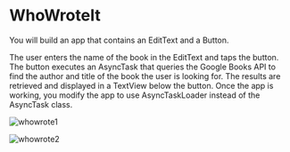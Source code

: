 # WhoWroteIt

You will build an app that contains an EditText and a Button.

The user enters the name of the book in the EditText and taps the button.
The button executes an AsyncTask that queries the Google Books API to find the author and title of the book the user is looking for.
The results are retrieved and displayed in a TextView below the button.
Once the app is working, you modify the app to use AsyncTaskLoader instead of the AsyncTask class.

![whowrote1](https://user-images.githubusercontent.com/115769227/224260818-62f74268-fdfa-4cdf-bca6-bf812c74383e.png)

![whowrote2](https://user-images.githubusercontent.com/115769227/224260838-27298f1b-6b48-4565-8927-fc5705671f66.png)
